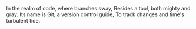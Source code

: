 In the realm of code, where branches sway,
Resides a tool, both mighty and gray.
Its name is Git, a version control guide,
To track changes and time's turbulent tide.
